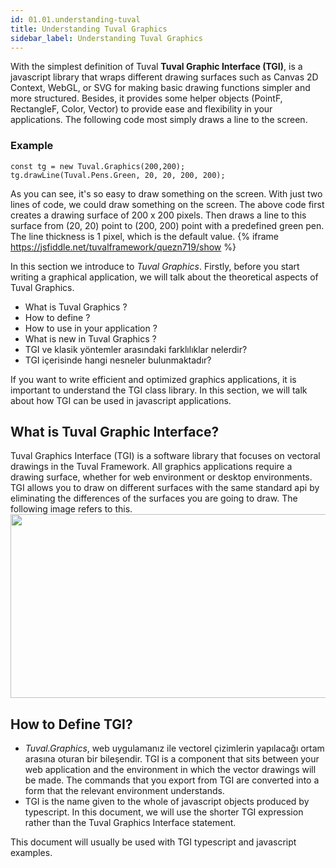 ```yaml
---
id: 01.01.understanding-tuval
title: Understanding Tuval Graphics
sidebar_label: Understanding Tuval Graphics
---
```

With the simplest definition of Tuval **Tuval Graphic Interface (TGI)**, is a javascript library that wraps different drawing surfaces such as Canvas 2D Context, WebGL, or SVG for making basic drawing functions simpler and more structured. Besides, it provides some helper objects (PointF, RectangleF, Color, Vector) to provide ease and flexibility in your applications. The following code most simply draws a line to the screen.

### Example

```tsx
const tg = new Tuval.Graphics(200,200);
tg.drawLine(Tuval.Pens.Green, 20, 20, 200, 200);
```
As you can see, it's so easy to draw something on the screen. With just two lines of code, we could draw something on the screen. The above code first creates a drawing surface of 200 x 200 pixels. Then draws a line to this surface from (20, 20) point to (200, 200) point with a predefined green pen. The line thickness is 1 pixel, which is the default value.
{% iframe https://jsfiddle.net/tuvalframework/quezn719/show %}

In this section we introduce to *Tuval Graphics*. Firstly, before you start writing a graphical application, we will talk about the theoretical aspects of Tuval Graphics.
- What is Tuval Graphics ?
- How to define ?
- How to use in your application ?
- What is new in Tuval Graphics ?
- TGI ve klasik yöntemler arasındaki farklılıklar nelerdir?
- TGI içerisinde hangi nesneler bulunmaktadır?

If you want to write efficient and optimized graphics applications, it is important to understand the TGI class library. In this section, we will talk about how TGI can be used in javascript applications.

## What is Tuval Graphic Interface?
Tuval Graphics Interface (TGI) is a software library that focuses on vectoral drawings in the Tuval Framework.
All graphics applications require a drawing surface, whether for web environment or desktop environments. TGI allows you to draw on different surfaces with the same standard api by eliminating the differences of the surfaces you are going to draw. The following image refers to this.
<img src="../images/Picture1.png" width="529" height="294" />

## How to Define TGI?
- *Tuval.Graphics*, web uygulamanız ile vectorel çizimlerin yapılacağı ortam arasına oturan bir bileşendir. TGI is a component that sits between your web application and the environment in which the vector drawings will be made. The commands that you export from TGI are converted into a form that the relevant environment understands.
- TGI is the name given to the whole of javascript objects produced by typescript. In this document, we will use the shorter TGI expression rather than the Tuval Graphics Interface statement.

This document will usually be used with TGI typescript and javascript examples.
